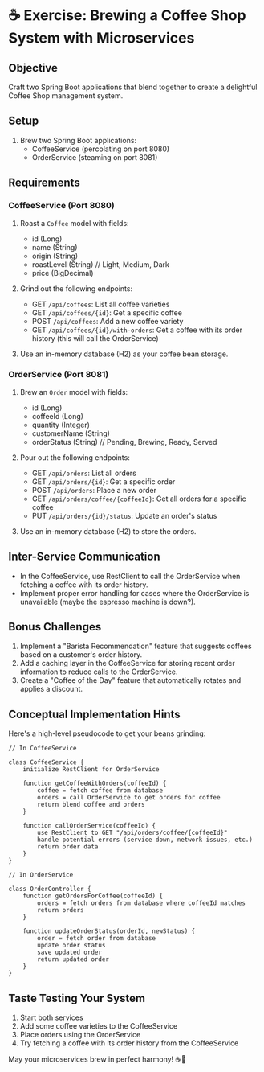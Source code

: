 # ☕ Exercise: Brewing a Coffee Shop System with Microservices

## Objective
Craft two Spring Boot applications that blend together to create a delightful Coffee Shop management system.

## Setup
1. Brew two Spring Boot applications:
    - CoffeeService (percolating on port 8080)
    - OrderService (steaming on port 8081)

## Requirements

### CoffeeService (Port 8080)
1. Roast a `Coffee` model with fields:
    - id (Long)
    - name (String)
    - origin (String)
    - roastLevel (String) // Light, Medium, Dark
    - price (BigDecimal)

2. Grind out the following endpoints:
    - GET `/api/coffees`: List all coffee varieties
    - GET `/api/coffees/{id}`: Get a specific coffee
    - POST `/api/coffees`: Add a new coffee variety
    - GET `/api/coffees/{id}/with-orders`: Get a coffee with its order history (this will call the OrderService)

3. Use an in-memory database (H2) as your coffee bean storage.

### OrderService (Port 8081)
1. Brew an `Order` model with fields:
    - id (Long)
    - coffeeId (Long)
    - quantity (Integer)
    - customerName (String)
    - orderStatus (String) // Pending, Brewing, Ready, Served

2. Pour out the following endpoints:
    - GET `/api/orders`: List all orders
    - GET `/api/orders/{id}`: Get a specific order
    - POST `/api/orders`: Place a new order
    - GET `/api/orders/coffee/{coffeeId}`: Get all orders for a specific coffee
    - PUT `/api/orders/{id}/status`: Update an order's status

3. Use an in-memory database (H2) to store the orders.

## Inter-Service Communication
- In the CoffeeService, use RestClient to call the OrderService when fetching a coffee with its order history.
- Implement proper error handling for cases where the OrderService is unavailable (maybe the espresso machine is down?).

## Bonus Challenges
1. Implement a "Barista Recommendation" feature that suggests coffees based on a customer's order history.
2. Add a caching layer in the CoffeeService for storing recent order information to reduce calls to the OrderService.
3. Create a "Coffee of the Day" feature that automatically rotates and applies a discount.

## Conceptual Implementation Hints

Here's a high-level pseudocode to get your beans grinding:

```
// In CoffeeService

class CoffeeService {
    initialize RestClient for OrderService

    function getCoffeeWithOrders(coffeeId) {
        coffee = fetch coffee from database
        orders = call OrderService to get orders for coffee
        return blend coffee and orders
    }

    function callOrderService(coffeeId) {
        use RestClient to GET "/api/orders/coffee/{coffeeId}"
        handle potential errors (service down, network issues, etc.)
        return order data
    }
}

// In OrderService

class OrderController {
    function getOrdersForCoffee(coffeeId) {
        orders = fetch orders from database where coffeeId matches
        return orders
    }

    function updateOrderStatus(orderId, newStatus) {
        order = fetch order from database
        update order status
        save updated order
        return updated order
    }
}
```

## Taste Testing Your System
1. Start both services
2. Add some coffee varieties to the CoffeeService
3. Place orders using the OrderService
4. Try fetching a coffee with its order history from the CoffeeService

May your microservices brew in perfect harmony! ☕🚀